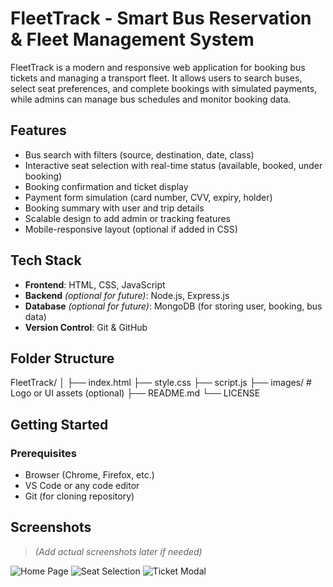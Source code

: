 
# FleetTrack - Smart Bus Reservation & Fleet Management System

FleetTrack is a modern and responsive web application for booking bus tickets and managing a transport fleet. It allows users to search buses, select seat preferences, and complete bookings with simulated payments, while admins can manage bus schedules and monitor booking data.

## Features

- Bus search with filters (source, destination, date, class)
- Interactive seat selection with real-time status (available, booked, under booking)
- Booking confirmation and ticket display
- Payment form simulation (card number, CVV, expiry, holder)
- Booking summary with user and trip details
- Scalable design to add admin or tracking features
- Mobile-responsive layout (optional if added in CSS)

## Tech Stack

- **Frontend**: HTML, CSS, JavaScript
- **Backend** *(optional for future)*: Node.js, Express.js
- **Database** *(optional for future)*: MongoDB (for storing user, booking, bus data)
- **Version Control**: Git & GitHub

##  Folder Structure

FleetTrack/
│
├── index.html
├── style.css
├── script.js
├── images/              # Logo or UI assets (optional)
├── README.md
└── LICENSE



##  Getting Started

###  Prerequisites

- Browser (Chrome, Firefox, etc.)
- VS Code or any code editor
- Git (for cloning repository)





##  Screenshots

> *(Add actual screenshots later if needed)*

![Home Page](screenshots/home.png)
![Seat Selection](screenshots/seat-selection.png)
![Ticket Modal](screenshots/ticket.png)


